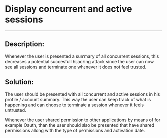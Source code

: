 # Display concurrent and active sessions
-------

## Description:

Whenever the user is presented a summary of all concurrent sessions, this decreases a potential
succesfull hijacking attack since the user can now see all sessions and terminate one whenever
it does not feel trusted.

## Solution:

The user should be presented with all concurrent and active sessions in his profile / account 
summary. This way the user can keep track of what is happening and can choose to terminate a 
session whenever it feels untrusted. 

Whenever the user shared permission to other applications by means of for example Oauth,
than the user should also be presented that have shared permissions allong with the type of permissions 
and activation date.


